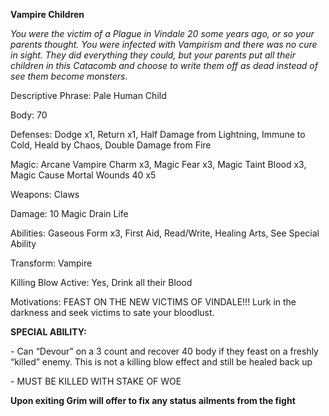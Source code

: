 **Vampire Children**

*You were the victim of a Plague in Vindale 20 some years ago, or so your parents thought. You were infected with Vampirism and there was no cure in sight. They did everything they could, but your parents put all their children in this Catacomb and choose to write them off as dead instead of see them become monsters.*

Descriptive Phrase: Pale Human Child

Body: 70

Defenses: Dodge x1, Return x1, Half Damage from Lightning, Immune to Cold, Heald by Chaos, Double Damage from Fire

Magic: Arcane Vampire Charm x3, Magic Fear x3, Magic Taint Blood x3, Magic Cause Mortal Wounds 40 x5

Weapons: Claws

Damage: 10 Magic Drain Life

Abilities: Gaseous Form x3, First Aid, Read/Write, Healing Arts, See Special Ability

Transform: Vampire

Killing Blow Active: Yes, Drink all their Blood

Motivations: FEAST ON THE NEW VICTIMS OF VINDALE!!! Lurk in the darkness and seek victims to sate your bloodlust.

**SPECIAL ABILITY:** 

\-    Can “Devour” on a 3 count and recover 40 body if they feast on a freshly “killed” enemy. This is not a killing blow effect and still be healed back up

\-    MUST BE KILLED WITH STAKE OF WOE

 

**Upon exiting Grim will offer to fix any status ailments from the fight**

 

 

 